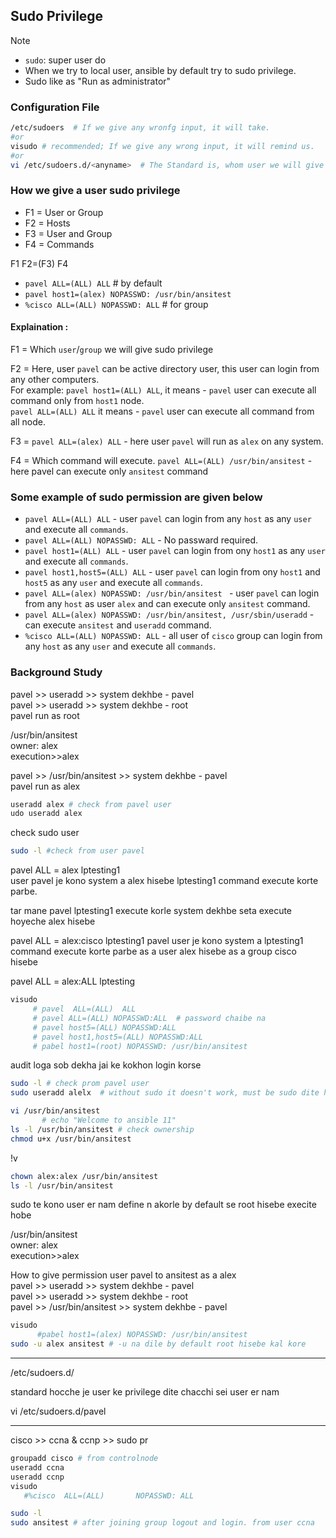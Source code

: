 ## Sudo Privilege

> [!NOTE]
> - `sudo`: super user do
> - When we try to local user, ansible by default try to sudo privilege. <br>
> - Sudo like as "Run as administrator"


 ### Configuration File 
```bash
/etc/sudoers  # If we give any wronfg input, it will take. 
#or
visudo # recommended; If we give any wrong input, it will remind us.
#or
vi /etc/sudoers.d/<anyname>  # The Standard is, whom user we will give sudo privilege, we will create a file according to the user name.
```


### How we give a user sudo privilege
- F1 = User or Group <br>
- F2 = Hosts <br>
- F3 = User and Group <br>
- F4 = Commands <br>

F1  F2=(F3)  F4 <br>
- `pavel ALL=(ALL) ALL`  # by default <br>
- `pavel host1=(alex) NOPASSWD: /usr/bin/ansitest` <br>
- `%cisco ALL=(ALL) NOPASSWD: ALL`  # for group 


#### Explaination : 
F1 = Which `user`/`group` we will give sudo privilege <br>

F2 = Here, user `pavel` can be active directory user, this user can login from any other computers. <br>
     For example: `pavel host1=(ALL) ALL`, it means - `pavel` user can execute all command only from `host1` node. <br>
     `pavel ALL=(ALL) ALL` it means - `pavel` user can execute all command from all node.<br>

F3 = `pavel ALL=(alex) ALL` - here user `pavel` will run as `alex`  on any system. <br>

F4 = Which command will execute. `pavel ALL=(ALL) /usr/bin/ansitest` - here pavel can execute only `ansitest` command


### Some example of sudo permission are given below
- `pavel ALL=(ALL) ALL` - user `pavel` can login from any `host` as any `user` and execute all `commands`.
- `pavel ALL=(ALL) NOPASSWD: ALL` - No passward required.
- `pavel host1=(ALL) ALL` - user `pavel` can login from ony `host1` as any `user` and execute all `commands`.
- `pavel host1,host5=(ALL) ALL` -  user `pavel` can login from ony `host1` and `host5` as any `user` and execute all `commands`.
- `pavel ALL=(alex) NOPASSWD: /usr/bin/ansitest ` - user `pavel` can login from any `host` as user `alex` and can execute only `ansitest` command.
- `pavel ALL=(alex) NOPASSWD: /usr/bin/ansitest, /usr/sbin/useradd` - can execute `ansitest` and `useradd` command.
- `%cisco ALL=(ALL) NOPASSWD: ALL` - all user of `cisco` group can login from any `host` as any `user` and execute all `commands`.




### Background Study 



pavel >> useradd >> system dekhbe - pavel <br>
pavel >> useradd >> system dekhbe - root <br>
pavel run as root <br>
 
/usr/bin/ansitest <br>
owner: alex <br>
execution>>alex <br>

pavel >> /usr/bin/ansitest >> system dekhbe - pavel <br>
pavel run as alex <br>



```bash
useradd alex # check from pavel user
udo useradd alex
```

 check sudo user 
```bash
sudo -l #check from user pavel
```


 

 




pavel  ALL = alex lptesting1 <br>
user pavel je kono system a alex hisebe  lptesting1 command  execute korte parbe.

tar mane pavel lptesting1 execute korle system dekhbe seta execute hoyeche alex hisebe
 

pavel  ALL = alex:cisco lptesting1
pavel user je kono system a lptesting1 command execute korte parbe as a user alex hisebe as a group cisco hisebe

pavel ALL = alex:ALL lptesting 




```bash
visudo
     # pavel  ALL=(ALL)  ALL
     # pavel ALL=(ALL) NOPASSWD:ALL  # password chaibe na
     # pavel host5=(ALL) NOPASSWD:ALL
     # pavel host1,host5=(ALL) NOPASSWD:ALL
     # pabel host1=(root) NOPASSWD: /usr/bin/ansitest 
```
audit loga sob dekha jai ke kokhon login korse

```bash
sudo -l # check prom pavel user
sudo useradd alelx  # without sudo it doesn't work, must be sudo dite hobe 
```


```bash
vi /usr/bin/ansitest
       # echo "Welcome to ansible 11"
ls -l /usr/bin/ansitest # check ownership
chmod u+x /usr/bin/ansitest
```

!v 


```bash
chown alex:alex /usr/bin/ansitest
ls -l /usr/bin/ansitest

```
sudo te kono user er nam define n akorle by default se root hisebe execite hobe 





/usr/bin/ansitest <br>
owner: alex <br>
execution>>alex <br>


How to give permission user pavel to ansitest as a alex <br>
pavel >> useradd >> system dekhbe - pavel <br>
pavel >> useradd >> system dekhbe - root <br>
pavel >> /usr/bin/ansitest >> system dekhbe - pavel <br>

```bash
visudo
      #pabel host1=(alex) NOPASSWD: /usr/bin/ansitest
sudo -u alex ansitest # -u na dile by default root hisebe kal kore 
```


----------------------
/etc/sudoers.d/


standard hocche je user ke privilege dite chacchi sei user er nam 

vi /etc/sudoers.d/pavel


  ---------------------------

cisco >> ccna & ccnp >> sudo pr

```bash
groupadd cisco # from controlnode
useradd ccna
useradd ccnp
visudo
   #%cisco  ALL=(ALL)       NOPASSWD: ALL
```

```bash
sudo -l
sudo ansitest # after joining group logout and login. from user ccna

```

  
